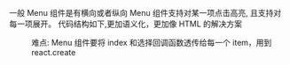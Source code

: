 <!--Menu组件的需求分析 -->

一般 Menu 组件是有横向或者纵向
Menu 组件支持对某一项点击高亮, 且支持对每一项展开。
代码结构如下,更加语义化，更加像 HTML 的解决方案

<Menu>
    <Menu.Item></Menu.Item>
    <Menu.Item>
    </Menu.Item>
    <Menu.Item>
    </Menu.Item>
</Menu.Item>

难点:
Menu 组件要将 index 和选择回调函数透传给每一个 item，用到 react.create
